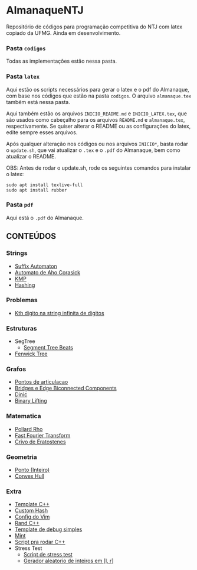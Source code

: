 # AlmanaqueNTJ

Repositório de códigos para programação competitiva do NTJ com latex copiado da UFMG.
Ainda em desenvolvimento.

### Pasta `codigos`

Todas as implementações estão nessa pasta.

### Pasta `latex`

Aqui estão os scripts necessários para gerar o latex e o pdf do Almanaque, com base nos códigos que estão na pasta `codigos`. O arquivo `almanaque.tex` também está nessa pasta.

Aqui também estão os arquivos `INICIO_README.md` e `INICIO_LATEX.tex`, que são usados como cabeçalho para os arquivos `README.md` e `almanaque.tex`, respectivamente. Se quiser alterar o README ou as configurações do latex, edite sempre esses arquivos.

Após qualquer alteração nos códigos ou nos arquivos `INICIO*`, basta rodar o `update.sh`, que vai atualizar o `.tex` e o `.pdf` do Almanaque, bem como atualizar o README.

OBS: Antes de rodar o update.sh, rode os seguintes comandos para instalar o latex:

```
sudo apt install texlive-full
sudo apt install rubber
```

### Pasta `pdf`

Aqui está o `.pdf` do Almanaque.

## CONTEÚDOS


### Strings

- [Suffix Automaton](https://github.com/enzo200325/AlmanaqueNTJ/blob/master/%63%6F%64%69%67%6F%73/%53%74%72%69%6E%67%73/%73%75%66%66%69%78%61%75%74%6F%6D%61%74%6F%6E.%63%70%70)
- [Automato de Aho Corasick](https://github.com/enzo200325/AlmanaqueNTJ/blob/master/%63%6F%64%69%67%6F%73/%53%74%72%69%6E%67%73/%61%68%6F%63%6F%72%61%73%69%63%6B.%63%70%70)
- [KMP](https://github.com/enzo200325/AlmanaqueNTJ/blob/master/%63%6F%64%69%67%6F%73/%53%74%72%69%6E%67%73/%6B%6D%70.%63%70%70)
- [Hashing](https://github.com/enzo200325/AlmanaqueNTJ/blob/master/%63%6F%64%69%67%6F%73/%53%74%72%69%6E%67%73/%68%61%73%68%69%6E%67.%63%70%70)

### Problemas

- [Kth digito na string infinita de digitos](https://github.com/enzo200325/AlmanaqueNTJ/blob/master/%63%6F%64%69%67%6F%73/%50%72%6F%62%6C%65%6D%61%73/%69%6E%66%69%6E%69%74%65%5F%64%69%67%69%74%5F%73%74%72%69%6E%67.%63%70%70)

### Estruturas

- SegTree
	- [Segment Tree Beats](https://github.com/enzo200325/AlmanaqueNTJ/blob/master/%63%6F%64%69%67%6F%73/%45%73%74%72%75%74%75%72%61%73/%53%65%67%54%72%65%65/%73%65%67%62%65%61%74%73.%63%70%70)
- [Fenwick Tree](https://github.com/enzo200325/AlmanaqueNTJ/blob/master/%63%6F%64%69%67%6F%73/%45%73%74%72%75%74%75%72%61%73/%66%65%6E%77%69%63%6B.%63%70%70)

### Grafos

- [Pontos de articulacao](https://github.com/enzo200325/AlmanaqueNTJ/blob/master/%63%6F%64%69%67%6F%73/%47%72%61%66%6F%73/%70%6F%6E%74%6F%73%5F%64%65%5F%61%72%74%69%63%75%6C%61%63%61%6F.%63%70%70)
- [Bridges e Edge Biconnected Components](https://github.com/enzo200325/AlmanaqueNTJ/blob/master/%63%6F%64%69%67%6F%73/%47%72%61%66%6F%73/%62%72%69%64%67%65%73.%63%70%70)
- [Dinic](https://github.com/enzo200325/AlmanaqueNTJ/blob/master/%63%6F%64%69%67%6F%73/%47%72%61%66%6F%73/%64%69%6E%69%63.%63%70%70)
- [Binary Lifting](https://github.com/enzo200325/AlmanaqueNTJ/blob/master/%63%6F%64%69%67%6F%73/%47%72%61%66%6F%73/%62%69%6E%61%72%79%5F%6C%69%66%74%69%6E%67.%63%70%70)

### Matematica

- [Pollard Rho](https://github.com/enzo200325/AlmanaqueNTJ/blob/master/%63%6F%64%69%67%6F%73/%4D%61%74%65%6D%61%74%69%63%61/%70%6F%6C%6C%61%72%64%72%68%6F.%63%70%70)
- [Fast Fourier Transform](https://github.com/enzo200325/AlmanaqueNTJ/blob/master/%63%6F%64%69%67%6F%73/%4D%61%74%65%6D%61%74%69%63%61/%66%66%74.%63%70%70)
- [Crivo de Eratostenes](https://github.com/enzo200325/AlmanaqueNTJ/blob/master/%63%6F%64%69%67%6F%73/%4D%61%74%65%6D%61%74%69%63%61/%73%69%65%76%65.%63%70%70)

### Geometria

- [Ponto (Inteiro)](https://github.com/enzo200325/AlmanaqueNTJ/blob/master/%63%6F%64%69%67%6F%73/%47%65%6F%6D%65%74%72%69%61/%70%74.%63%70%70)
- [Convex Hull](https://github.com/enzo200325/AlmanaqueNTJ/blob/master/%63%6F%64%69%67%6F%73/%47%65%6F%6D%65%74%72%69%61/%63%6F%6E%76%65%78%5F%68%75%6C%6C.%63%70%70)

### Extra

- [Template C++](https://github.com/enzo200325/AlmanaqueNTJ/blob/master/%63%6F%64%69%67%6F%73/%45%78%74%72%61/%74%65%6D%70%6C%61%74%65.%63%70%70)
- [Custom Hash](https://github.com/enzo200325/AlmanaqueNTJ/blob/master/%63%6F%64%69%67%6F%73/%45%78%74%72%61/%63%75%73%74%6F%6D%5F%68%61%73%68.%63%70%70)
- [Config do Vim](https://github.com/enzo200325/AlmanaqueNTJ/blob/master/%63%6F%64%69%67%6F%73/%45%78%74%72%61/%76%69%6D%72%63)
- [Rand C++](https://github.com/enzo200325/AlmanaqueNTJ/blob/master/%63%6F%64%69%67%6F%73/%45%78%74%72%61/%72%61%6E%64.%63%70%70)
- [Template de debug simples](https://github.com/enzo200325/AlmanaqueNTJ/blob/master/%63%6F%64%69%67%6F%73/%45%78%74%72%61/%64%65%62%75%67.%63%70%70)
- [Mint](https://github.com/enzo200325/AlmanaqueNTJ/blob/master/%63%6F%64%69%67%6F%73/%45%78%74%72%61/%6D%69%6E%74.%63%70%70)
- [Script pra rodar C++](https://github.com/enzo200325/AlmanaqueNTJ/blob/master/%63%6F%64%69%67%6F%73/%45%78%74%72%61/%72%75%6E)
- Stress Test
	- [Script de stress test](https://github.com/enzo200325/AlmanaqueNTJ/blob/master/%63%6F%64%69%67%6F%73/%45%78%74%72%61/%53%74%72%65%73%73%20%54%65%73%74/%73%74%72%65%73%73.%73%68)
	- [Gerador aleatorio de inteiros em [l, r]](https://github.com/enzo200325/AlmanaqueNTJ/blob/master/%63%6F%64%69%67%6F%73/%45%78%74%72%61/%53%74%72%65%73%73%20%54%65%73%74/%67%65%6E.%63%70%70)
